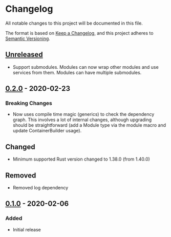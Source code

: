 # Changelog
All notable changes to this project will be documented in this file.

The format is based on [Keep a Changelog](https://keepachangelog.com/en/1.0.0/),
and this project adheres to [Semantic Versioning](https://semver.org/spec/v2.0.0.html).

## [Unreleased]
- Support submodules. Modules can now wrap other modules and use services from
  them. Modules can have multiple submodules.

## [0.2.0] - 2020-02-23
### Breaking Changes
- Now uses compile time magic (generics) to check the dependency graph. This
  involves a lot of internal changes, although upgrading should be
  straightforward (add a Module type via the module macro and update
  ContainerBuilder usage).

## Changed
- Minimum supported Rust version changed to 1.38.0 (from 1.40.0)

## Removed
- Removed log dependency

## [0.1.0] - 2020-02-06
### Added
- Initial release

[Unreleased]: https://github.com/Mcat12/shaku/compare/v0.2.0...HEAD
[0.2.0]: https://github.com/Mcat12/shaku/releases/tag/v0.2.0
[0.1.0]: https://github.com/Mcat12/shaku/releases/tag/v0.1.0
